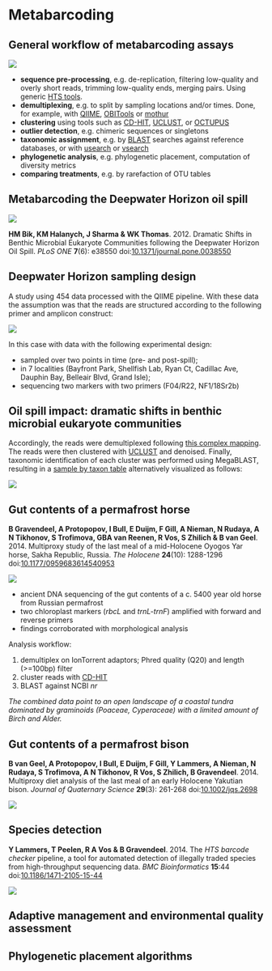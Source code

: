 Metabarcoding
=============

General workflow of metabarcoding assays
----------------------------------------

![](metabarcoding.png)

- **sequence pre-processing**, e.g. de-replication, filtering low-quality and overly 
  short reads, trimming low-quality ends, merging pairs. Using generic 
  [HTS tools](../w1d2/lecture1.md).
- **demultiplexing**, e.g. to split by sampling locations and/or times. Done, for example,
  with [QIIME](http://qiime.org/), [OBITools](https://git.metabarcoding.org/obitools/obitools/wikis/home)
  or [mothur](https://www.mothur.org/)
- **clustering** using tools such as [CD-HIT](http://www.bioinformatics.org/cd-hit/),
  [UCLUST](https://www.drive5.com/usearch/manual/uclust_algo.html), or
  [OCTUPUS](http://octupus.sourceforge.net/)
- **outlier detection**, e.g. chimeric sequences or singletons
- **taxonomic assignment**, e.g. by [BLAST](https://blast.ncbi.nlm.nih.gov/Blast.cgi) 
  searches against reference databases, or with [usearch](https://www.drive5.com/usearch/)
  or [vsearch](https://github.com/torognes/vsearch)
- **phylogenetic analysis**, e.g. phylogenetic placement, computation of diversity metrics
- **comparing treatments**, e.g. by rarefaction of OTU tables

Metabarcoding the Deepwater Horizon oil spill
---------------------------------------------

![](qiime/qiime-disaster.jpg)

**HM Bik, KM Halanych, J Sharma & WK Thomas**. 2012. Dramatic Shifts in Benthic Microbial 
Eukaryote Communities following the Deepwater Horizon Oil Spill. _PLoS ONE_ 
**7**(6): e38550 
doi:[10.1371/journal.pone.0038550](https://doi.org/10.1371/journal.pone.0038550)

Deepwater Horizon sampling design
---------------------------------

A study using 454 data processed with the QIIME pipeline. With these data the assumption 
was that the reads are structured according to the following primer and amplicon construct:

![](qiime/qiime-primer_construct.png)

In this case with data with the following experimental design:

- sampled over two points in time (pre- and post-spill);
- in 7 localities (Bayfront Park, Shellfish Lab, Ryan Ct, Cadillac Ave, Dauphin Bay, 
  Belleair Blvd, Grand Isle);
- sequencing two markers with two primers (F04/R22, NF1/18Sr2b) 

Oil spill impact: dramatic shifts in benthic microbial eukaryote communities
----------------------------------------------------------------------------

Accordingly, the reads were demultiplexed following 
[this complex mapping](qiime/qiime-mapping.tsv). The reads were then clustered with
[UCLUST](https://www.drive5.com/usearch/manual/uclust_algo.html) and denoised. Finally,
taxonomic identification of each cluster was performed using MegaBLAST, resulting in a
[sample by taxon table](qiime/qiime-samples.tsv) alternatively visualized as follows:

![](deepwater.png)

Gut contents of a permafrost horse
----------------------------------
**B Gravendeel, A Protopopov, I Bull, E Duijm, F Gill, A Nieman, N Rudaya, A N Tikhonov, 
S Trofimova, GBA van Reenen, R Vos, S Zhilich & B van Geel**. 2014. Multiproxy study of 
the last meal of a mid-Holocene Oyogos Yar horse, Sakha Republic, Russia. 
_The Holocene_ **24**(10): 1288-1296
doi:[10.1177/0959683614540953](https://doi.org/10.1177/0959683614540953)

![](horse.png)

- ancient DNA sequencing of the gut contents of a c. 5400 year old horse from Russian 
  permafrost
- two chloroplast markers (_rbcL_ and _trnL-trnF_) amplified with forward and reverse
  primers
- findings corroborated with morphological analysis

Analysis workflow:

1. demultiplex on IonTorrent adaptors; Phred quality (Q20) and length (>=100bp) filter
2. cluster reads with [CD-HIT](http://www.bioinformatics.org/cd-hit/)
3. BLAST against NCBI _nr_

_The combined data point to an open landscape of a coastal tundra dominated by graminoids
(Poaceae, Cyperaceae) with a limited amount of Birch and Alder._

Gut contents of a permafrost bison
----------------------------------

**B van Geel, A Protopopov, I Bull, E Duijm, F Gill, Y Lammers, A Nieman, N Rudaya, 
S Trofimova, A N Tikhonov, R Vos, S Zhilich, B Gravendeel**. 2014. Multiproxy diet 
analysis of the last meal of an early Holocene Yakutian bison. 
_Journal of Quaternary Science_ **29**(3): 261-268
doi:[10.1002/jqs.2698](http://doi.org/10.1002/jqs.2698)

![](bison.png)

Species detection
-----------------
**Y Lammers, T Peelen, R A Vos & B Gravendeel**. 2014. The _HTS barcode checker_ pipeline, 
a tool for automated detection of illegally traded species from high-throughput 
sequencing data. _BMC Bioinformatics_ **15**:44 
doi:[10.1186/1471-2105-15-44](https://doi.org/10.1186/1471-2105-15-44)

![](cites.jpg)

Adaptive management and environmental quality assessment
--------------------------------------------------------

Phylogenetic placement algorithms
---------------------------------